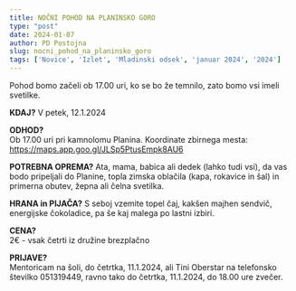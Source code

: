 ```yaml
---
title: NOČNI POHOD NA PLANINSKO GORO
type: "post"
date: 2024-01-07
author: PD Postojna
slug: nocni_pohod_na_planinsko_goro
tags: ['Novice', 'Izlet', 'Mladinski odsek', 'januar 2024', '2024']
---
```


Pohod bomo začeli ob 17.00 uri, ko se bo že temnilo, zato bomo vsi imeli svetilke.

**KDAJ?**
V petek, 12.1.2024

**ODHOD?**    
Ob 17.00 uri pri kamnolomu Planina. Koordinate zbirnega mesta:  https://maps.app.goo.gl/JLSp5PtusEmpk8AU6


**POTREBNA OPREMA?** 
Ata, mama, babica ali dedek (lahko tudi vsi), da vas bodo pripeljali do Planine, topla zimska oblačila (kapa, rokavice in šal) in primerna obutev, žepna ali čelna svetilka.

**HRANA in PIJAČA?** 
S seboj vzemite topel čaj,  kakšen majhen sendvič, energijske čokoladice, pa še kaj malega po lastni izbiri.

**CENA?**   
2€ - vsak četrti iz družine brezplačno

**PRIJAVE?**   
Mentoricam na šoli, do četrtka, 11.1.2024, ali Tini Oberstar na telefonsko številko 051319449, ravno tako do četrtka, 11.1.2024, do 18.00 ure zvečer. 
